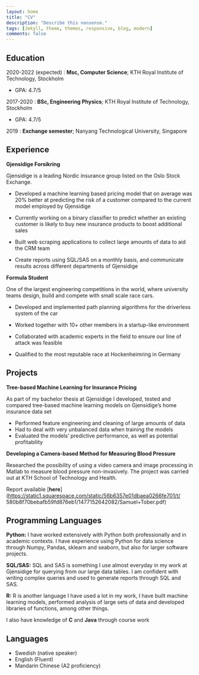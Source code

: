 ```yaml
---
layout: home
title: "CV"
description: "Describe this nonsense."
tags: [Jekyll, theme, themes, responsive, blog, modern]
comments: false
---
```


Education
---------

2020-2022 (expected)
:   **Msc, Computer Science**; KTH Royal Institute of Technology, Stockholm
* GPA: 4.7/5

2017-2020
:   **BSc, Engineering Physics**; KTH Royal Institute of Technology, Stockholm
* GPA: 4.7/5

2019
:   **Exchange semester**; Nanyang Technological University, Singapore


Experience
----------

**Gjensidige Forsikring**

Gjensidige is a leading Nordic insurance group listed on the Oslo Stock Exchange.

* Developed a machine learning based pricing model that on average was 20% better at predicting the risk of a
customer compared to the current model employed by Gjensidige

* Currently working on a binary classifier to predict whether an existing customer is likely to buy new insurance
products to boost additional sales

* Built web scraping applications to collect large amounts of data to aid the CRM team

* Create reports using SQL/SAS on a monthly basis, and communicate results across different departments of
Gjensidige

**Formula Student**

One of the largest engineering competitions in the world, where university teams design, build and compete with
small scale race cars.

* Developed and implemented path planning algorithms for the driverless system of the car

*  Worked together with 10+ other members in a startup-like environment

*  Collaborated with academic experts in the field to ensure our line of attack was feasible

*  Qualified to the most reputable race at Hockenheimring in Germany

Projects
--------------------

**Tree-based Machine Learning for Insurance Pricing**

As part of my bachelor thesis at Gjensidige I developed, tested and compared tree-based machine learning models
on Gjensidige’s home insurance data set

* Performed feature engineering and cleaning of large amounts of data
* Had to deal with very unbalanced data when training the models
* Evaluated the models’ predictive performance, as well as potential profitability

**Developing a Camera-based Method for Measuring Blood Pressure**

Researched the possibility of using a video camera and image processing in Matlab to measure blood pressure non-invasively. The project was carried out at KTH School of Technology and Health.

Report available [**here**](https://static1.squarespace.com/static/56b6357e01dbaea0266fe701/t/
580b8f70bebafb59fd876eb1/1477152642082/Samuel+Tober.pdf)

Programming Languages
--------------------

**Python:** I have worked extensively with Python both professionally and in academic contexts. I have experience using Python for data science through Numpy, Pandas, sklearn and seaborn, but also for larger software projects. 

**SQL/SAS:** SQL and SAS is something I use almost everyday in my work at Gjensidige for querying from our large data tables. I am confident with writing complex queries and used to generate reports through SQL and SAS.

**R:** R is another language I have used a lot in my work, I have built machine learning models, performed analysis of large sets of data and developed libraries of functions, among other things. 

I also have knowledge of **C** and **Java** through course work


Languages
--------------------
* Swedish (native speaker)
* English (Fluent)
* Mandarin Chinese (A2 proficiency)
